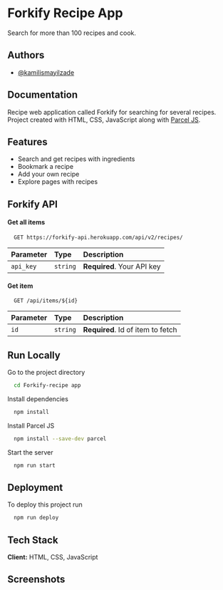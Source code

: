 
# Forkify Recipe App

Search for more than 100 recipes and cook.


## Authors

- [@kamilismayilzade](https://www.github.com/kamilismayilzade)


## Documentation

Recipe web application called Forkify for searching for several recipes. Project created with HTML, CSS, JavaScript along with [Parcel JS](https://parceljs.org/).


## Features

- Search and get recipes with ingredients 
- Bookmark a recipe
- Add your own recipe
- Explore pages with recipes

## Forkify API

#### Get all items

```http
  GET https://forkify-api.herokuapp.com/api/v2/recipes/
```

| Parameter | Type     | Description                |
| :-------- | :------- | :------------------------- |
| `api_key` | `string` | **Required**. Your API key |

#### Get item

```http
  GET /api/items/${id}
```

| Parameter | Type     | Description                       |
| :-------- | :------- | :-------------------------------- |
| `id`      | `string` | **Required**. Id of item to fetch |




## Run Locally


Go to the project directory

```bash
  cd Forkify-recipe app
```

Install dependencies

```bash
  npm install
```

Install Parcel JS

```bash
  npm install --save-dev parcel
```

Start the server

```bash
  npm run start
```


## Deployment

To deploy this project run

```bash
  npm run deploy
```


## Tech Stack

**Client:** HTML, CSS, JavaScript




## Screenshots



